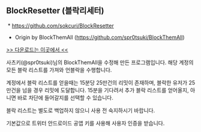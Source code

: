 
## BlockResetter (블락리세터)
  * https://github.com/sokcuri/BlockResetter
  * Origin by BlockThemAll (https://github.com/spr0tsuki/BlockThemAll)
  
[>> 다운로드는 이곳에서 <<](https://github.com/sokcuri/BlockResetter/releases)

사츠키(@spr0tsuki)님의 BlockThemAll을 수정해 만든 프로그램입니다.
해당 계정의 모든 블락 리스트를 가져와 언블락을 수행합니다.

계정에서 블락 리스트를 얻을때는 15분당 25만건의 리밋이 존재하며, 블락한 유저가 25만건을 넘을 경우 리밋에 도달합니다.
15분을 기다려서 추가 블락 리스트를 얻어올지, 아니면 바로 차단에 들어갈지를 선택할 수 있습니다.

블락 리스트는 별도로 백업하지 않으니 사용 전 숙지하시기 바랍니다.

기본값으로 트위터 안드로이드 공앱 키를 사용해 사용자 인증을 받습니다.
